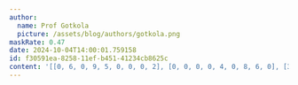 ```yaml
---
author:
  name: Prof Gotkola
  picture: /assets/blog/authors/gotkola.png
maskRate: 0.47
date: 2024-10-04T14:00:01.759158
id: f30591ea-8258-11ef-b451-41234cb8625c
content: '[[0, 6, 0, 9, 5, 0, 0, 0, 2], [0, 0, 0, 0, 4, 0, 8, 6, 0], [3, 7, 0, 0, 6, 8, 0, 0, 9], [0, 0, 9, 4, 0, 2, 3, 0, 0], [2, 8, 0, 5, 7, 0, 0, 0, 4], [1, 4, 7, 8, 3, 9, 2, 5, 0], [0, 0, 0, 1, 8, 4, 0, 0, 0], [8, 3, 0, 6, 9, 0, 4, 0, 1], [0, 1, 4, 0, 0, 5, 6, 0, 8]]'
---
```

